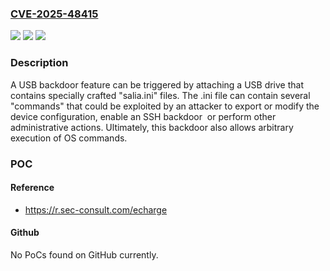 ### [CVE-2025-48415](https://cve.mitre.org/cgi-bin/cvename.cgi?name=CVE-2025-48415)
![](https://img.shields.io/static/v1?label=Product&message=cPH2%20%2F%20cPP2%20charging%20stations&color=blue)
![](https://img.shields.io/static/v1?label=Version&message=%3C%3D2.2.0%20&color=brightgreen)
![](https://img.shields.io/static/v1?label=Vulnerability&message=CWE-749%20Exposed%20Dangerous%20Method%20or%20Function&color=brightgreen)

### Description

A USB backdoor feature can be triggered by attaching a USB drive that contains specially crafted "salia.ini" files. The .ini file can contain several "commands" that could be exploited by an attacker to export or modify the device configuration, enable an SSH backdoor  or perform other administrative actions. Ultimately, this backdoor also allows arbitrary execution of OS commands.

### POC

#### Reference
- https://r.sec-consult.com/echarge

#### Github
No PoCs found on GitHub currently.

